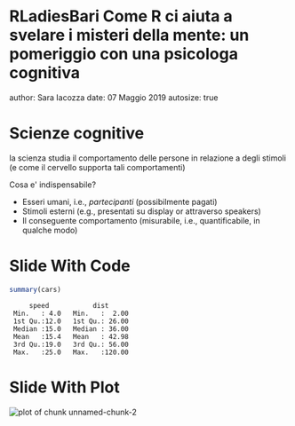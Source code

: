 RLadiesBari Come R ci aiuta a svelare i misteri della mente: un pomeriggio con una psicologa cognitiva
========================================================
author: Sara Iacozza
date: 07 Maggio 2019
autosize: true

Scienze cognitive
========================================================

la scienza studia il comportamento delle persone in relazione a degli stimoli
(e come il cervello supporta tali comportamenti)

Cosa e' indispensabile?
- Esseri umani, i.e., *partecipanti* (possibilmente pagati)
- Stimoli esterni (e.g., presentati su display or attraverso speakers)
- Il conseguente comportamento (misurabile, i.e., quantificabile, in qualche modo)

Slide With Code
========================================================


```r
summary(cars)
```

```
     speed           dist       
 Min.   : 4.0   Min.   :  2.00  
 1st Qu.:12.0   1st Qu.: 26.00  
 Median :15.0   Median : 36.00  
 Mean   :15.4   Mean   : 42.98  
 3rd Qu.:19.0   3rd Qu.: 56.00  
 Max.   :25.0   Max.   :120.00  
```

Slide With Plot
========================================================

![plot of chunk unnamed-chunk-2](RSlides-figure/unnamed-chunk-2-1.png)
